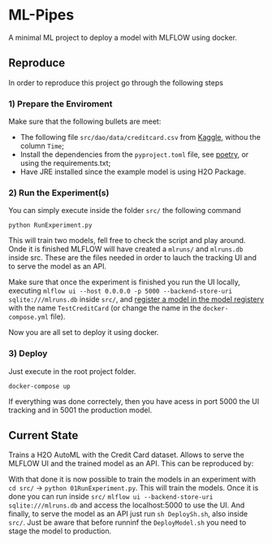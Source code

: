 # ML-Pipes

A minimal ML project to deploy a model with MLFLOW using docker. 

## Reproduce

In order to reproduce this project go through the following steps

### 1) Prepare the Enviroment

Make sure that the following bullets are meet:

- The following file `src/dao/data/creditcard.csv` from [Kaggle](https://www.kaggle.com/mlg-ulb/creditcardfraud), withou the column `Time`;
- Install the dependencies from the `pyproject.toml` file, see [poetry](https://python-poetry.org/), or using the requirements.txt;
- Have JRE installed since the example model is using H2O Package.

### 2) Run the Experiment(s)

You can simply execute inside the folder `src/` the following command
```
python RunExperiment.py
```
This will train two models, fell free to check the script and play around. Onde it is finished MLFLOW will have created a `mlruns/` and `mlruns.db` inside src. These are the files needed in order to lauch the tracking UI and to serve the model as an API. 

Make sure that once the experiment is finished you run the UI locally, executing `mlflow ui --host 0.0.0.0 -p 5000 --backend-store-uri sqlite:///mlruns.db` inside `src/`, and [register a model in the model registery](https://www.mlflow.org/docs/latest/model-registry.html#ui-workflow) with the name `TestCreditCard` (or change the name in the `docker-compose.yml` file). 

Now you are all set to deploy it using docker.

### 3) Deploy

Just execute in the root project folder. 
```
docker-compose up
```

If everything was done correctely, then you have acess in port 5000 the UI tracking and in 5001 the production model.

## Current State

Trains a H2O AutoML with the Credit Card dataset. Allows to serve the MLFLOW UI and the trained model as an API. This can be reproduced by:


With that done it is now possible to train the models in an experiment with `cd src/` -> `python 01RunExperiment.py`. This will train the models. Once it is done you can run inside `src/` `mlflow ui --backend-store-uri sqlite:///mlruns.db` and access the localhost:5000 to use the UI. And finally, to serve the model as an API just run `sh DeploySh.sh`, also inside `src/`. Just be aware that before runninf the `DeployModel.sh` you need to stage the model to production.
